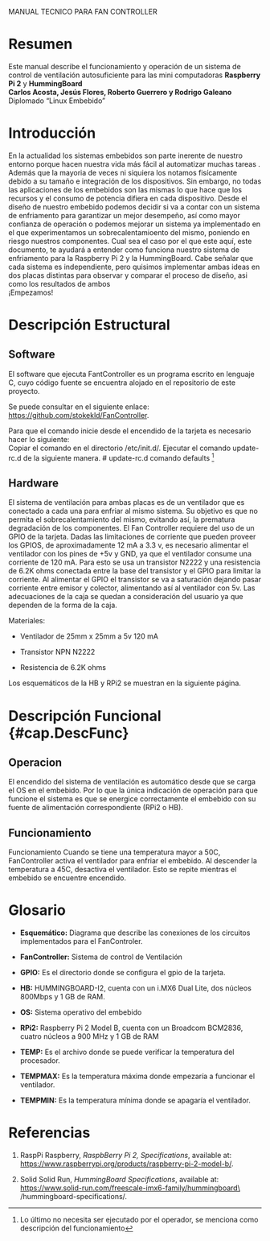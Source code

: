 <span style="font-variant:small-caps;">MANUAL TECNICO PARA FAN
CONTROLLER</span>

Resumen
=======

Este manual describe el funcionamiento y operación de un sistema de
control de ventilación autosuficiente para las mini computadoras
**Raspberry Pi 2** y **HummingBoard**\
**Carlos Acosta, Jesús Flores, Roberto Guerrero y Rodrigo Galeano**\
Diplomado “Linux Embebido”

Introducción
============

En la actualidad los sistemas embebidos son parte inerente de nuestro
entorno porque hacen nuestra vida más fácil al automatizar muchas tareas
. Además que la mayoria de veces ni siquiera los notamos fisícamente
debido a su tamaño e integración de los dispositivos. Sin embargo, no
todas las aplicaciones de los embebidos son las mismas lo que hace que
los recursos y el consumo de potencia difiera en cada dispositivo. Desde
el diseño de nuestro embebido podemos decidir si va a contar con un
sistema de enfriamento para garantizar un mejor desempeño, así como
mayor confianza de operación o podemos mejorar un sistema ya
implementado en el que experimentamos un sobrecalentamioento del mismo,
poniendo en riesgo nuestros componentes. Cual sea el caso por el que
este aquí, este documento, te ayudará a entender como funciona nuestro
sistema de enfriamento para la Raspberry Pi 2 y la HummingBoard. Cabe
señalar que cada sistema es independiente, pero quisimos implementar
ambas ideas en dos placas distintas para observar y comparar el proceso
de diseño, asi como los resultados de ambos\
¡Empezamos!

Descripción Estructural
=======================

Software
--------

El software que ejecuta FantController es un programa escrito en
lenguaje C, cuyo código fuente se encuentra alojado en el repositorio de
este proyecto.

Se puede consultar en el siguiente enlace:\
https://github.com/stokekld/FanController.

Para que el comando inicie desde el encendido de la tarjeta es necesario
hacer lo siguiente:\
Copiar el comando en el directorio /etc/init.d/. Ejecutar el comando
update-rc.d de la siguiente manera. \# update-rc.d comando defaults [^1]

Hardware
--------

El sistema de ventilación para ambas placas es de un ventilador que es
conectado a cada una para enfriar al mismo sistema. Su objetivo es que
no permita el sobrecalentamiento del mismo, evitando así, la prematura
degradación de los componentes. El Fan Controller requiere del uso de un
GPIO de la tarjeta. Dadas las limitaciones de corriente que pueden
proveer los GPIOS, de aproximadamente 12 mA a 3.3 v, es necesario
alimentar el ventilador con los pines de +5v y GND, ya que el ventilador
consume una corriente de 120 mA. Para esto se usa un transistor N2222 y
una resistencia de 6.2K ohms conectada entre la base del transistor y el
GPIO para limitar la corriente. Al alimentar el GPIO el transistor se va
a saturación dejando pasar corriente entre emisor y colector,
alimentando así al ventilador con 5v. Las adecuaciones de la caja se
quedan a consideración del usuario ya que dependen de la forma de la
caja.

Materiales:

-   Ventilador de 25mm x 25mm a 5v 120 mA

-   Transistor NPN N2222

-   Resistencia de 6.2K ohms

Los esquemáticos de la HB y RPi2 se muestran en la siguiente página.

Descripción Funcional {#cap.DescFunc}
=====================

Operacion
---------

El encendido del sistema de ventilación es automático desde que se carga
el OS en el embebido. Por lo que la única indicación de operación para
que funcione el sistema es que se energice correctamente el embebido con
su fuente de alimentación correspondiente (RPi2 o HB).

Funcionamiento
--------------

Funcionamiento Cuando se tiene una temperatura mayor a 50C,
FanController activa el ventilador para enfriar el embebido. Al
descender la temperatura a 45C, desactiva el ventilador. Esto se repite
mientras el embebido se encuentre encendido.

Glosario
========

-   **Esquemático:** Diagrama que describe las conexiones de los
    circuitos implementados para el FanControler.

-   **FanController:** Sistema de control de Ventilación

-   **GPIO:** Es el directorio donde se configura el gpio de la tarjeta.

-   **HB:** HUMMINGBOARD-I2, cuenta con un i.MX6 Dual Lite, dos núcleos
    800Mbps y 1 GB de RAM.

-   **OS:** Sistema operativo del embebido

-   **RPi2:** Raspberry Pi 2 Model B, cuenta con un Broadcom BCM2836,
    cuatro núcleos a 900 MHz y 1 GB de RAM

-   **TEMP:** Es el archivo donde se puede verificar la temperatura
    del procesador.

-   **TEMPMAX:** Es la temperatura máxima donde empezaría a funcionar
    el ventilador.

-   **TEMPMIN:** Es la temperatura mínima donde se apagaría
    el ventilador.

Referencias 
===========

1.  <span>RaspPi</span> Raspberry, *RaspbBerry Pi 2, Specifications*,
    available at:\
    <span>https://www.raspberrypi.org/products/raspberry-pi-2-model-b/</span>.

2.  <span>Solid</span> Solid Run, *HummingBoard Specifications*,
    available at:\
    <span>https://www.solid-run.com/freescale-imx6-family/hummingboard\
    /hummingboard-specifications/</span>.

[^1]: Lo último no necesita ser ejecutado por el operador, se menciona
    como descripción del funcionamiento
